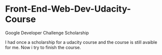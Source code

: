 # Front-End-Web-Dev-Udacity-Course
Google Developer Challenge Scholarship

I had once a scholarship for a udacity course and the course is still avaible for me. Now i try to finish the course.
